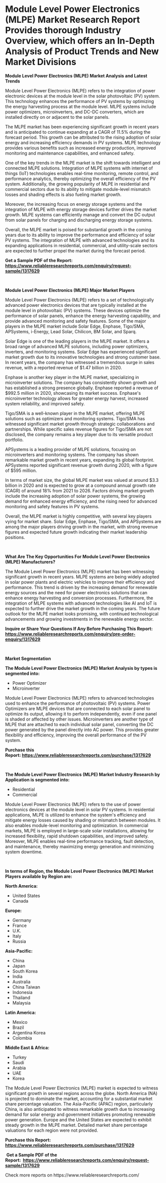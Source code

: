 <p><h1>Module Level Power Electronics (MLPE) Market Research Report Provides thorough Industry Overview, which offers an In-Depth Analysis of Product Trends and New Market Divisions</h1></p><p><strong>Module Level Power Electronics (MLPE) Market Analysis and Latest Trends</strong></p>
<p><p>Module Level Power Electronics (MLPE) refers to the integration of power electronic devices at the module level in the solar photovoltaic (PV) system. This technology enhances the performance of PV systems by optimizing the energy harvesting process at the module level. MLPE systems include power optimizers, microinverters, and DC-DC converters, which are installed directly on or adjacent to the solar panels.</p><p>The MLPE market has been experiencing significant growth in recent years and is anticipated to continue expanding at a CAGR of 11.5% during the forecast period. This growth can be attributed to the rising adoption of solar energy and increasing efficiency demands in PV systems. MLPE technology provides various benefits such as increased energy production, improved monitoring and maintenance capabilities, and enhanced safety.</p><p>One of the key trends in the MLPE market is the shift towards intelligent and connected MLPE solutions. Integration of MLPE systems with internet of things (IoT) technologies enables real-time monitoring, remote control, and performance analytics, thereby optimizing the overall efficiency of the PV system. Additionally, the growing popularity of MLPE in residential and commercial sectors due to its ability to mitigate module-level mismatch losses and shading effects is also fueling market growth.</p><p>Moreover, the increasing focus on energy storage systems and the integration of MLPE with energy storage devices further drives the market growth. MLPE systems can efficiently manage and convert the DC output from solar panels for charging and discharging energy storage systems.</p><p>Overall, the MLPE market is poised for substantial growth in the coming years due to its ability to improve the performance and efficiency of solar PV systems. The integration of MLPE with advanced technologies and its expanding applications in residential, commercial, and utility-scale sectors are expected to further propel the market during the forecast period.</p></p>
<p><strong>Get a Sample PDF of the Report:&nbsp; <a href="https://www.reliableresearchreports.com/enquiry/request-sample/1317629">https://www.reliableresearchreports.com/enquiry/request-sample/1317629</a></strong></p>
<p>&nbsp;</p>
<p><strong>Module Level Power Electronics (MLPE) Major Market Players</strong></p>
<p><p>Module Level Power Electronics (MLPE) refers to a set of technologically advanced power electronics devices that are typically installed at the module level in photovoltaic (PV) systems. These devices optimize the performance of solar panels, enhance the energy harvesting capability, and provide advanced monitoring and safety features. Some of the major players in the MLPE market include Solar Edge, Enphase, Tigo/SMA, APSystems, i-Energy, Lead Solar, Chilicon, BM Solar, and Sparq.</p><p>Solar Edge is one of the leading players in the MLPE market. It offers a broad range of advanced MLPE solutions, including power optimizers, inverters, and monitoring systems. Solar Edge has experienced significant market growth due to its innovative technologies and strong customer base. In recent years, the company has witnessed a tremendous surge in sales revenue, with a reported revenue of $1.47 billion in 2020.</p><p>Enphase is another key player in the MLPE market, specializing in microinverter solutions. The company has consistently shown growth and has established a strong presence globally. Enphase reported a revenue of $992.5 million in 2020, showcasing its market success. Enphase's microinverter technology allows for greater energy harvest, increased system reliability, and improved safety.</p><p>Tigo/SMA is a well-known player in the MLPE market, offering MLPE solutions such as optimizers and monitoring systems. Tigo/SMA has witnessed significant market growth through strategic collaborations and partnerships. While specific sales revenue figures for Tigo/SMA are not disclosed, the company remains a key player due to its versatile product portfolio.</p><p>APSystems is a leading provider of MLPE solutions, focusing on microinverters and monitoring systems. The company has shown remarkable market growth in recent years, expanding its global footprint. APSystems reported significant revenue growth during 2020, with a figure of $595 million.</p><p>In terms of market size, the global MLPE market was valued at around $3.3 billion in 2020 and is expected to grow at a compound annual growth rate (CAGR) of around 18% from 2021 to 2026. Factors driving market growth include the increasing adoption of solar power systems, the growing demand for enhanced energy efficiency, and the rising need for advanced monitoring and safety features in PV systems.</p><p>Overall, the MLPE market is highly competitive, with several key players vying for market share. Solar Edge, Enphase, Tigo/SMA, and APSystems are among the major players driving growth in the market, with strong revenue figures and expected future growth indicating their market leadership positions.</p></p>
<p>&nbsp;</p>
<p><strong>What Are The Key Opportunities For Module Level Power Electronics (MLPE) Manufacturers?</strong></p>
<p><p>The Module Level Power Electronics (MLPE) market has been witnessing significant growth in recent years. MLPE systems are being widely adopted in solar power plants and electric vehicles to improve their efficiency and performance. This trend is driven by the increasing demand for renewable energy sources and the need for power electronics solutions that can enhance energy harvesting and conversion processes. Furthermore, the integration of MLPE systems with advanced technologies like AI and IoT is expected to further drive the market growth in the coming years. The future outlook for the MLPE market looks promising, with continued technological advancements and growing investments in the renewable energy sector.</p></p>
<p><strong>Inquire or Share Your Questions If Any Before Purchasing This Report: <a href="https://www.reliableresearchreports.com/enquiry/pre-order-enquiry/1317629">https://www.reliableresearchreports.com/enquiry/pre-order-enquiry/1317629</a></strong></p>
<p>&nbsp;</p>
<p><strong>Market Segmentation</strong></p>
<p><strong>The Module Level Power Electronics (MLPE) Market Analysis by types is segmented into:</strong></p>
<p><ul><li>Power Optimizer</li><li>Microinverter</li></ul></p>
<p><p>Module Level Power Electronics (MLPE) refers to advanced technologies used to enhance the performance of photovoltaic (PV) systems. Power Optimizers are MLPE devices that are connected to each solar panel to optimize its output, allowing it to perform independently, even if one panel is shaded or affected by other issues. Microinverters are another type of MLPE that are attached to each individual solar panel, converting the DC power generated by the panel directly into AC power. This provides greater flexibility and efficiency, improving the overall performance of the PV system.</p></p>
<p><strong>Purchase this Report:&nbsp;<a href="https://www.reliableresearchreports.com/purchase/1317629">https://www.reliableresearchreports.com/purchase/1317629</a></strong></p>
<p>&nbsp;</p>
<p><strong>The Module Level Power Electronics (MLPE) Market Industry Research by Application is segmented into:</strong></p>
<p><ul><li>Residential</li><li>Commercial</li></ul></p>
<p><p>Module Level Power Electronics (MLPE) refers to the use of power electronics devices at the module level in solar PV systems. In residential applications, MLPE is utilized to enhance the system's efficiency and mitigate energy losses caused by shading or mismatch between modules. It also enables module-level monitoring and optimization. In commercial markets, MLPE is employed in large-scale solar installations, allowing for increased flexibility, rapid shutdown capabilities, and improved safety. Moreover, MLPE enables real-time performance tracking, fault detection, and maintenance, thereby maximizing energy generation and minimizing system downtime.</p></p>
<p>&nbsp;</p>
<p><strong>In terms of Region, the Module Level Power Electronics (MLPE) Market Players available by Region are:</strong></p>
<p>
    <p> <strong> North America: </strong>
        <ul>
            <li>United States</li>
            <li>Canada</li>
        </ul>
        </p> 
    <p> <strong> Europe: </strong>
        <ul>
            <li>Germany</li>
            <li>France</li>
            <li>U.K.</li>
            <li>Italy</li>
            <li>Russia</li>
        </ul>
        </p> 
    <p> <strong> Asia-Pacific: </strong>
        <ul>
            <li>China</li>
            <li>Japan</li>
            <li>South Korea</li>
            <li>India</li>
            <li>Australia</li>
            <li>China Taiwan</li>
            <li>Indonesia</li>
            <li>Thailand</li>
            <li>Malaysia</li>
        </ul>
        </p> 
    <p> <strong> Latin America: </strong>
        <ul>
            <li>Mexico</li>
            <li>Brazil</li>
            <li>Argentina Korea</li>
            <li>Colombia</li>
        </ul>
        </p> 
    <p> <strong> Middle East & Africa: </strong>
        <ul>
            <li>Turkey</li>
            <li>Saudi</li>
            <li>Arabia</li>
            <li>UAE</li>
            <li>Korea</li>
        </ul>
    </p>
    </p>
<p><p>The Module Level Power Electronics (MLPE) market is expected to witness significant growth in several regions across the globe. North America (NA) is projected to dominate the market, accounting for a substantial market share percentage valuation. The Asia-Pacific (APAC) region, particularly China, is also anticipated to witness remarkable growth due to increasing demand for solar energy and government initiatives promoting renewable power generation. Europe and the United States are expected to exhibit steady growth in the MLPE market. Detailed market share percentage valuations for each region were not provided.</p></p>
<p><strong>Purchase this Report: <a href="https://www.reliableresearchreports.com/purchase/1317629">https://www.reliableresearchreports.com/purchase/1317629</a></strong></p>
<p>&nbsp;<strong>Get a Sample PDF of the Report:&nbsp;&nbsp;<a href="https://www.reliableresearchreports.com/enquiry/request-sample/1317629">https://www.reliableresearchreports.com/enquiry/request-sample/1317629</a></strong></p>
<p><strong></strong></p>
<p>Check more reports on https://www.reliableresearchreports.com/</p>